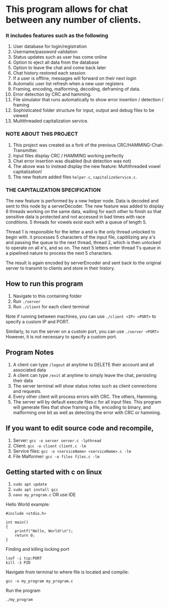 # This program allows for chat between any number of clients.
### It includes features such as the following
1. User database for login/registration
2. Username/password validation
3. Status updates such as user has come online
4. Option to eject all data from the database
5. Option to leave the chat and come back later
6. Chat history restored each session
7. If a user is offline, messages will forward on their next login
8. Automatic user list refresh when a new user registers
9. Framing, encoding, malforming, decoding, deframing of data.
10. Error detection by CRC and hamming.
11. File simulator that runs automatically to show error insertion / detection / framing
12. Sophisticated folder structure for input, output and debug files to be viewed
13. Multithreaded capitalization service.

### NOTE ABOUT THIS PROJECT
1. This project was created as a fork of the previous CRC/HAMMING-Chat-Transmitter.
2. Input files display CRC / HAMMING working perfectly
3. Chat error insertion was disabled (but detection was not)
4. The above was to instead display the new feature: Multithreaded vowel capitalization!
5. The new feature added files ```helper.c```, ```capitalizeService.c```.

### THE CAPITALIZATION SPECIFICATION
The new feature is performed by a new helper node. Data is decoded and sent to this node by a serverDecoder.
The new feature was added to display 6 threads working on the same data, waiting for each other to finish so that sensitive data is protected and not accessed in bad times with race conditions. 5 threads for vowels exist each with a queue of length 5.

Thread 1 is responsible for the letter a and is the only thread unlocked to begin with. it processes 5 characters of the input file, capitilizing any a's and passing the queue to the next thread, thread 2, which is then unlocked to operate on all e's, and so on. The next 5 letters enter thread 1's queue in a pipelined nature to process the next 5 characters.

The result is again encoded by serverEncoder and sent back to the original server to transmit to clients and store in their history.

## How to run this program
1. Navigate to this containing folder
2. Run ```./server```
3. Run ```./client``` for each client terminal

Note if running between machines, you can use ```./client <IP> <PORT>```
to specify a custom IP and PORT.

Similarly, to run the server on a custom port, you can use ```./server <PORT>```
However, it is not necessary to specify a custom port.

## Program Notes
1. A client can type ```/logout``` at anytime to DELETE their account and all associated data
2. A client can type ```/exit``` at anytime to simply leave the chat, persisting their data
3. The server terminal will show status notes such as client connections and requests.
4. Every other client will process errors with CRC. The others, Hamming.
5. The server will by default execute files.c for all input files. This program will generate files that show framing a file, encoding to binary, and malforming one bit as well as detecting the error with CRC or hamming.

## If you want to edit source code and recompile,
1. Server: ```gcc -o server server.c -lpthread```
2. Client: ```gcc -o client client.c -lm```
3. Service files: ```gcc -o <serviceName> <serviceName>.c -lm```
4. File Malformer: ```gcc -o files files.c -lm```



## Getting started with c on linux
1. ```sudo apt update```
2. ```sudo apt install gcc```
3. ```nano my_program.c``` OR use IDE

Hello World example:
```
#include <stdio.h>

int main()
{
    printf("Hello, World!\n");
    return 0;
}
```

Finding and killing locking port
```
lsof -i tcp:PORT
kill -3 PID
```

Navigate from terminal to where file is located and compile:

```
gcc -o my_program my_program.c
```

Run the program
```
./my_program
```

